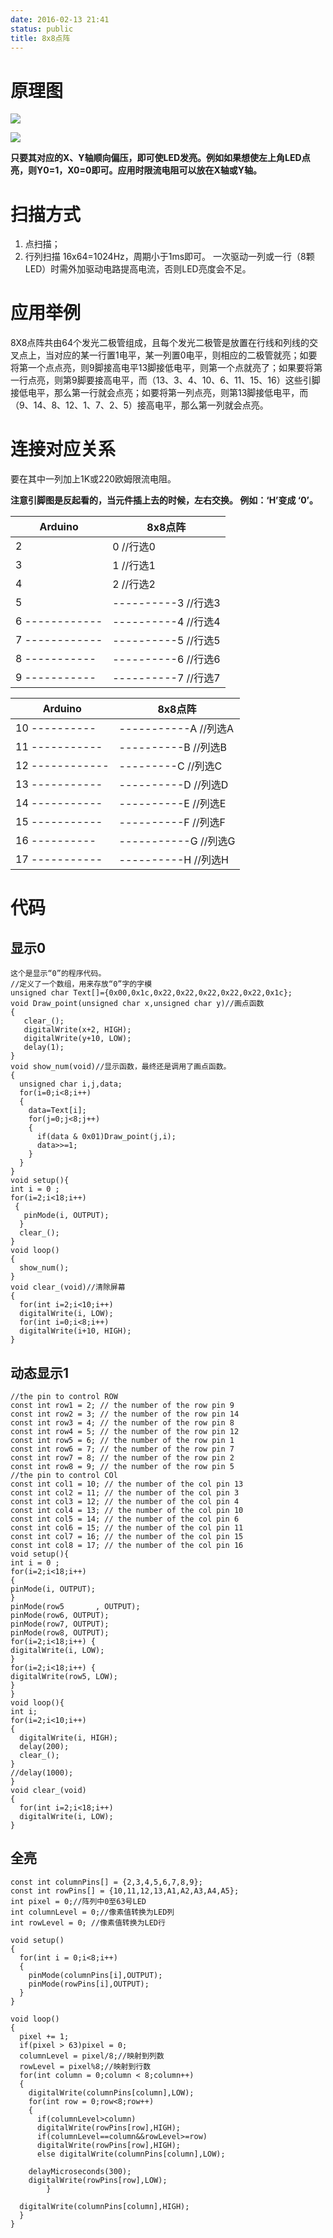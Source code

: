 ```yaml
---
date: 2016-02-13 21:41
status: public
title: 8x8点阵
---
```


# 原理图
![](~/21-41-13.jpg)

![](~/21-41-32.jpg)

**只要其对应的X、Y轴顺向偏压，即可使LED发亮。例如如果想使左上角LED点亮，则Y0=1，X0=0即可。应用时限流电阻可以放在X轴或Y轴。**
# 扫描方式
1. 点扫描；
2. 行列扫描
16x64=1024Hz，周期小于1ms即可。
一次驱动一列或一行（8颗LED）时需外加驱动电路提高电流，否则LED亮度会不足。

# 应用举例
8X8点阵共由64个发光二极管组成，且每个发光二极管是放置在行线和列线的交叉点上，当对应的某一行置1电平，某一列置0电平，则相应的二极管就亮；如要将第一个点点亮，则9脚接高电平13脚接低电平，则第一个点就亮了；如果要将第一行点亮，则第9脚要接高电平，而（13、3、4、10、6、11、15、16）这些引脚接低电平，那么第一行就会点亮；如要将第一列点亮，则第13脚接低电平，而（9、14、8、12、1、7、2、5）接高电平，那么第一列就会点亮。

# 连接对应关系
要在其中一列加上1K或220欧姆限流电阻。

**注意引脚图是反起看的，当元件插上去的时候，左右交换。
例如：‘H’变成 ‘0’。**

Arduino   |      8x8点阵  
----------|----------
2 |0    //行选0
3 |1   //行选1
4  |2   //行选2
5  |----------3    //行选3
6  ------------|----------4    //行选4
7  ------------|----------5     //行选5
8   -----------|----------6    //行选6
9   -----------|----------7    //行选7


Arduino     |    8x8点阵
------------|-------------
10   ----------|-----------A   //列选A
11   -----------|----------B   //列选B
12   ------------|---------C   //列选C
13   -----------|----------D   //列选D
14   -----------|----------E   //列选E
15   -----------|----------F   //列选F
16   ----------|-----------G   //列选G
17   -----------|----------H   //列选H

# 代码
## 显示0
```c++:n
这个是显示“0”的程序代码。
//定义了一个数组，用来存放“0”字的字模
unsigned char Text[]={0x00,0x1c,0x22,0x22,0x22,0x22,0x22,0x1c};
void Draw_point(unsigned char x,unsigned char y)//画点函数
{
   clear_();
   digitalWrite(x+2, HIGH);
   digitalWrite(y+10, LOW);
   delay(1);
}
void show_num(void)//显示函数，最终还是调用了画点函数。
{
  unsigned char i,j,data;
  for(i=0;i<8;i++)
  {
    data=Text[i];
    for(j=0;j<8;j++)
    {
      if(data & 0x01)Draw_point(j,i);
      data>>=1;
    }  
  }
}
void setup(){
int i = 0 ;
for(i=2;i<18;i++)
 {
   pinMode(i, OUTPUT);
  }  
  clear_();
}
void loop()
{
  show_num();    
}
void clear_(void)//清除屏幕
{
  for(int i=2;i<10;i++)
  digitalWrite(i, LOW);
  for(int i=0;i<8;i++)
  digitalWrite(i+10, HIGH);
}
```

## 动态显示1
```c++:n
//the pin to control ROW
const int row1 = 2; // the number of the row pin 9
const int row2 = 3; // the number of the row pin 14
const int row3 = 4; // the number of the row pin 8
const int row4 = 5; // the number of the row pin 12
const int row5 = 6; // the number of the row pin 1
const int row6 = 7; // the number of the row pin 7
const int row7 = 8; // the number of the row pin 2
const int row8 = 9; // the number of the row pin 5
//the pin to control COl
const int col1 = 10; // the number of the col pin 13
const int col2 = 11; // the number of the col pin 3
const int col3 = 12; // the number of the col pin 4
const int col4 = 13; // the number of the col pin 10
const int col5 = 14; // the number of the col pin 6
const int col6 = 15; // the number of the col pin 11
const int col7 = 16; // the number of the col pin 15
const int col8 = 17; // the number of the col pin 16
void setup(){
int i = 0 ;
for(i=2;i<18;i++)
{
pinMode(i, OUTPUT);
}
pinMode(row5       , OUTPUT);
pinMode(row6, OUTPUT);
pinMode(row7, OUTPUT);
pinMode(row8, OUTPUT);
for(i=2;i<18;i++) {
digitalWrite(i, LOW);
}  
for(i=2;i<18;i++) {
digitalWrite(row5, LOW);
}  
}
void loop(){
int i;
for(i=2;i<10;i++)
{
  digitalWrite(i, HIGH);
  delay(200);
  clear_();
}
//delay(1000);
}
void clear_(void)
{
  for(int i=2;i<18;i++)
  digitalWrite(i, LOW);
}

```

## 全亮
```c++:n
const int columnPins[] = {2,3,4,5,6,7,8,9};
const int rowPins[] = {10,11,12,13,A1,A2,A3,A4,A5};
int pixel = 0;//阵列中0至63号LED
int columnLevel = 0;//像素值转换为LED列
int rowLevel = 0; //像素值转换为LED行

void setup()
{
  for(int i = 0;i<8;i++)
  {
    pinMode(columnPins[i],OUTPUT);
    pinMode(rowPins[i],OUTPUT);
  }
}

void loop()
{
  pixel += 1;
  if(pixel > 63)pixel = 0;
  columnLevel = pixel/8;//映射到列数
  rowLevel = pixel%8;//映射到行数
  for(int column = 0;column < 8;column++)
  {
    digitalWrite(columnPins[column],LOW);
    for(int row = 0;row<8;row++)
    {
      if(columnLevel>column)
      digitalWrite(rowPins[row],HIGH);
      if(columnLevel==column&&rowLevel>=row)
      digitalWrite(rowPins[row],HIGH);
      else digitalWrite(columnPins[column],LOW);

    delayMicroseconds(300);
    digitalWrite(rowPins[row],LOW);
        }

  digitalWrite(columnPins[column],HIGH);
  }
}
```
